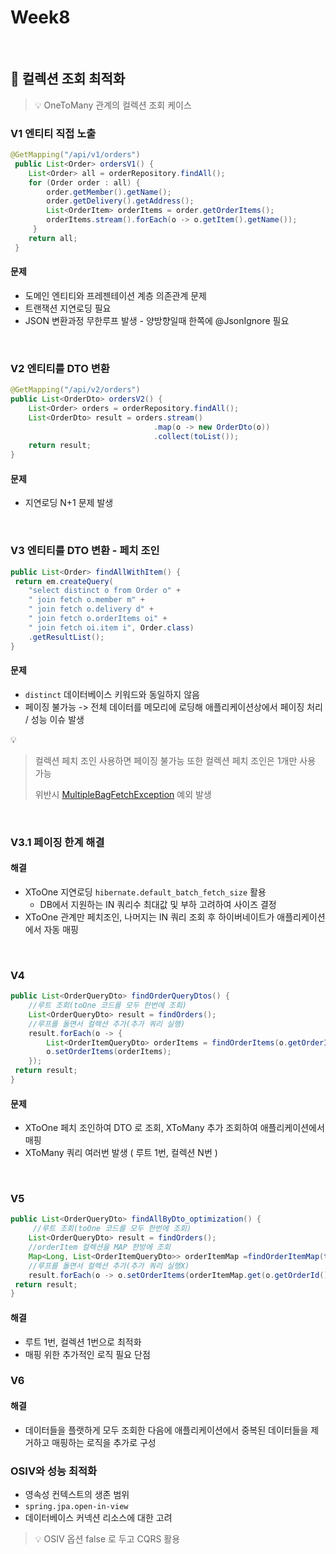 # Week8

<br>

## :bookmark_tabs: 컬렉션 조회 최적화

> :bulb: OneToMany 관계의 컬렉션 조회 케이스



### V1 엔티티 직접 노출

```java
@GetMapping("/api/v1/orders")
 public List<Order> ordersV1() {
	List<Order> all = orderRepository.findAll();
 	for (Order order : all) {
 		order.getMember().getName();
 		order.getDelivery().getAddress();
 		List<OrderItem> orderItems = order.getOrderItems();
 		orderItems.stream().forEach(o -> o.getItem().getName());
	 }
 	return all;
 }
```



#### 문제

- 도메인 엔티티와 프레젠테이션 계층 의존관계 문제
- 트랜잭션 지연로딩 필요
- JSON 변환과정 무한루프 발생 - 양방향일때 한쪽에 @JsonIgnore 필요

<br>

### V2 엔티티를 DTO 변환

```java
@GetMapping("/api/v2/orders")
public List<OrderDto> ordersV2() {
	List<Order> orders = orderRepository.findAll();
 	List<OrderDto> result = orders.stream()
 								.map(o -> new OrderDto(o))
								.collect(toList());
 	return result;
}
```



#### 문제

- 지연로딩 N+1 문제 발생

<br>

### V3 엔티티를 DTO 변환 - 페치 조인

```java
public List<Order> findAllWithItem() {
 return em.createQuery(
 	"select distinct o from Order o" +
 	" join fetch o.member m" +
 	" join fetch o.delivery d" +
 	" join fetch o.orderItems oi" +
 	" join fetch oi.item i", Order.class)
 	.getResultList();
}
```



#### 문제

- `distinct`  데이터베이스 키워드와 동일하지 않음
- 페이징 불가능 -> 전체 데이터를 메모리에 로딩해 애플리케이션상에서 페이징 처리 / 성능 이슈 발생



:bulb:

> 컬렉션 페치 조인 사용하면 페이징 불가능 또한 컬렉션 페치 조인은 1개만 사용 가능
>
> 위반시 [MultipleBagFetchException](https://jojoldu.tistory.com/457) 예외 발생

<br>



### V3.1 페이징 한계 해결

#### 해결

- XToOne 지연로딩  `hibernate.default_batch_fetch_size`  활용
  - DB에서 지원하는 IN 쿼리수 최대값 및 부하 고려하여 사이즈 결정
- XToOne 관계만 페치조인, 나머지는 IN 쿼리 조회 후 하이버네이트가 애플리케이션에서 자동 매핑

<br>

### V4 

```java
public List<OrderQueryDto> findOrderQueryDtos() {
 	//루트 조회(toOne 코드를 모두 한번에 조회)
 	List<OrderQueryDto> result = findOrders();
	//루프를 돌면서 컬렉션 추가(추가 쿼리 실행)
 	result.forEach(o -> {
 		List<OrderItemQueryDto> orderItems = findOrderItems(o.getOrderId());
 		o.setOrderItems(orderItems);
 	});
 return result;
}
```



#### 문제

- XToOne 페치 조인하여 DTO 로 조회, XToMany 추가 조회하여 애플리케이션에서 매핑
- XToMany 쿼리 여러번 발생 ( 루트 1번, 컬렉션 N번 )

<br>

### V5

```java
public List<OrderQueryDto> findAllByDto_optimization() {
	 //루트 조회(toOne 코드를 모두 한번에 조회)
 	List<OrderQueryDto> result = findOrders();
 	//orderItem 컬렉션을 MAP 한방에 조회
 	Map<Long, List<OrderItemQueryDto>> orderItemMap	=findOrderItemMap(toOrderIds(result));
 	//루프를 돌면서 컬렉션 추가(추가 쿼리 실행X)
 	result.forEach(o -> o.setOrderItems(orderItemMap.get(o.getOrderId())));
 return result;
}
```

#### 해결

- 루트 1번, 컬렉션 1번으로 최적화
- 매핑 위한 추가적인 로직 필요 단점



### V6

#### 해결

- 데이터들을 플랫하게 모두 조회한 다음에 애플리케이션에서 중복된 데이터들을 제거하고 매핑하는 로직을 추가로 구성



### OSIV와 성능 최적화

- 영속성 컨텍스트의 생존 범위
- `spring.jpa.open-in-view` 
- 데이터베이스 커넥션 리소스에 대한 고려



> :bulb: OSIV 옵션 false 로 두고 CQRS 활용




